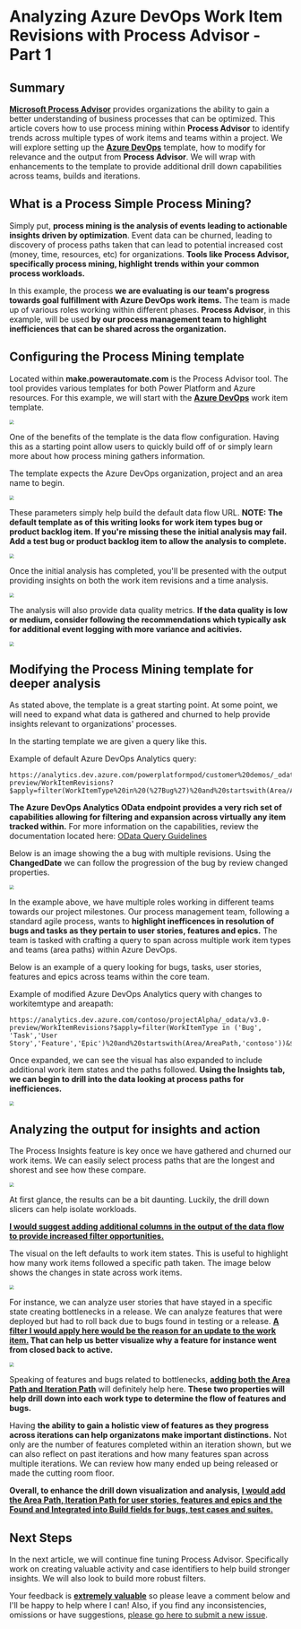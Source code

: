 # Analyzing Azure DevOps Work Item Revisions with Process Advisor - Part 1

## Summary

[**Microsoft Process Advisor**](https://docs.microsoft.com/en-us/power-automate/process-advisor-overview) provides organizations the ability to gain a better understanding of business processes that can be optimized. This article covers how to use process mining within **Process Advisor** to identify trends across multiple types of work items and teams within a project. We will explore setting up the [**Azure DevOps**](https://learn.microsoft.com/en-us/power-automate/process-mining-azure-templates) template, how to modify for relevance and the output from **Process Advisor**. We will wrap with enhancements to the template to provide additional drill down capabilities across teams, builds and iterations.

## What is a Process Simple Process Mining?

Simply put, **process mining is the analysis of events leading to actionable insights driven by optimization**. Event data can be churned, leading to discovery of process paths taken that can lead to potential increased cost (money, time, resources, etc) for organizations. **Tools like Process Advisor, specifically process mining, highlight trends within your common process workloads.** 

In this example, the process **we are evaluating is our team's progress towards goal fulfillment with Azure DevOps work items.** The team is made up of various roles working within different phases. **Process Advisor**, in this example, will be used **by our process management team to highlight inefficiences that can be shared across the organization.**

## Configuring the Process Mining template
Located within **make.powerautomate.com** is the Process Advisor tool. The tool provides various templates for both Power Platform and Azure resources. For this example, we will start with the [**Azure DevOps**](https://learn.microsoft.com/en-us/power-automate/process-mining-azure-templates) work item template.

<img src="https://raw.githubusercontent.com/aliyoussefi/MonitoringPowerPlatform/main/Artifacts/ProcessAdvisor/DevOps/GettingStartedDevOpsTemplate.png" style="zoom:50%;" />

One of the benefits of the template is the data flow configuration. Having this as a starting point allow users to quickly build off of or simply learn more about how process mining gathers information. 

The template expects the Azure DevOps organization, project and an area name to begin.
<!-- Template Pamarters -->
<img src="https://raw.githubusercontent.com/aliyoussefi/MonitoringPowerPlatform/main/Artifacts/ProcessAdvisor/DevOps/GettingStartedDevOpsTemplateParameters.png" style="zoom:50%;" />

These parameters simply help build the default data flow URL.
**NOTE: The default template as of this writing looks for work item types bug or product backlog item. If you're missing these the initial analysis may fail. Add a test bug or product backlog item to allow the analysis to complete.**
<!-- DataFlow 01 -->
<img src="https://raw.githubusercontent.com/aliyoussefi/MonitoringPowerPlatform/main/Artifacts/ProcessAdvisor/DevOps/GettingStartedDevOpsTemplateDataFlow01.png" style="zoom:50%;" />

Once the initial analysis has completed, you'll be presented with the output providing insights on both the work item revisions and a time analysis. 

<!-- multiple  -->
<img src="https://raw.githubusercontent.com/aliyoussefi/MonitoringPowerPlatform/main/Artifacts/ProcessAdvisor/DevOps/GettingStartedDevOpsAnalyticsVisualExampleSingle.png" style="zoom:50%;" />

The analysis will also provide data quality metrics. **If the data quality is low or medium, consider following the recommendations which typically ask for additional event logging with more variance and acitivies.**

<!-- low data quality -->
<img src="https://raw.githubusercontent.com/aliyoussefi/MonitoringPowerPlatform/main/Artifacts/ProcessAdvisor/DevOps/GettingStartedDevOpsAnalyticsLowDataQuality.png" style="zoom:50%;" />

## Modifying the Process Mining template for deeper analysis

As stated above, the template is a great starting point. At some point, we will need to expand what data is gathered and churned to help provide insights relevant to organizations' processes.

In the starting template we are given a query like this.

Example of default Azure DevOps Analytics query:
```
https://analytics.dev.azure.com/powerplatformpod/customer%20demos/_odata/v3.0-preview/WorkItemRevisions?$apply=filter(WorkItemType%20in%20(%27Bug%27)%20and%20startswith(Area/AreaPath,%27customer%20demos%27))&$select=WorkItemId,WorkItemType,Title,State,ChangedDate,Priority,Severity&$expand=Area
```
**The Azure DevOps Analytics OData endpoint provides a very rich set of capabilities allowing for filtering and expansion across virtually any item tracked within.** For more information on the capabilities, review the documentation located here: [OData Query Guidelines](https://docs.microsoft.com/en-us/azure/devops/report/extend-analytics/odata-query-guidelines?view=azure-devops)

Below is an image showing the a bug with multiple revisions. Using the **ChangedDate** we can follow the progression of the bug by review changed properties.
<!-- TimeStamp Examlple -->
<img src="https://raw.githubusercontent.com/aliyoussefi/MonitoringPowerPlatform/main/Artifacts/ProcessAdvisor/DevOps/GettingStartedDevOpsAnalyticsTimestampExample.png" style="zoom:50%;" />

In the example above, we have multiple roles working in different teams towards our project milestones. Our process management team, following a standard agile process, wants to **highlight inefficences in resolution of bugs and tasks as they pertain to user stories, features and epics.**
The team is tasked with crafting a query to span across multiple work item types and teams (area paths) within Azure DevOps.

Below is an example of a query looking for bugs, tasks, user stories, features and epics across teams within the core team.

Example of modified Azure DevOps Analytics query with changes to workitemtype and areapath:

```
https://analytics.dev.azure.com/contoso/projectAlpha/_odata/v3.0-preview/WorkItemRevisions?$apply=filter(WorkItemType in ('Bug', 'Task','User Story','Feature','Epic')%20and%20startswith(Area/AreaPath,'contoso'))&$select=WorkItemId,WorkItemType,Title,State,ChangedDate,Priority,Severity&$expand=Area
```

Once expanded, we can see the visual has also expanded to include additional work item states and the paths followed. **Using the Insights tab, we can begin to drill into the data looking at process paths for inefficiences.**
<!-- DataInsights -->
<img src="https://raw.githubusercontent.com/aliyoussefi/MonitoringPowerPlatform/main/Artifacts/ProcessAdvisor/DevOps/GettingStartedDevOpsAnalyticsDataInsights.png" style="zoom:50%;" />


## Analyzing the output for insights and action
The Process Insights feature is key once we have gathered and churned our work items. We can easily select process paths that are the longest and shorest and see how these compare.
<!-- data insights image -->
<img src="https://raw.githubusercontent.com/aliyoussefi/MonitoringPowerPlatform/master/Artifacts/PowerAutomate/SolutionAwareFlows.JPG" style="zoom:50%;" />

At first glance, the results can be a bit daunting. Luckily, the drill down slicers can help isolate workloads. 

**<u>I would suggest adding additional columns in the output of the data flow to provide increased filter opportunities.</u>**

The visual on the left defaults to work item states. This is useful to highlight how many work items followed a specific path taken. The image below shows the changes in state across work items.

<img src="https://raw.githubusercontent.com/aliyoussefi/MonitoringPowerPlatform/main/Artifacts/ProcessAdvisor/DevOps/GettingStartedDevOpsAnalyticsVisualExampleMultiple.png" style="zoom:50%;" />

For instance, we can analyze user stories that have stayed in a specific state creating bottlenecks in a release. We can analyze features that were deployed but had to roll back due to bugs found in testing or a release. **<u>A filter I would apply here would be the reason for an update to the work item.</u> That can help us better visualize why a feature for instance went from closed back to active.**

<img src="https://raw.githubusercontent.com/aliyoussefi/MonitoringPowerPlatform/main/Artifacts/ProcessAdvisor/DevOps/AzureDevOpsWorkItemReasonExample.png" style="zoom:50%;" />

Speaking of features and bugs related to bottlenecks, **<u>adding both the Area Path and Iteration Path</u>** will definitely help here. **These two properties will help drill down into each work type to determine the flow of features and bugs.**

Having **the ability to gain a holistic view of features as they progress across iterations can help organizatons make important distinctions.** Not only are the number of features completed within an iteration shown, but we can also reflect on past iterations and how many features span across multiple iterations. We can review how many ended up being released or made the cutting room floor.

**Overall, to enhance the drill down visualization and analysis, <u>I would add the Area Path, Iteration Path for user stories, features and epics and the Found and Integrated into Build fields for bugs, test cases and suites.</u>**

## Next Steps

In the next article, we will continue fine tuning Process Advisor. Specifically work on creating valuable activity and case identifiers to help build stronger insights. We will also look to build more robust filters.

Your feedback is **<u>extremely valuable</u>** so please leave a comment below and I'll be happy to help where I can! Also, if you find any inconsistencies, omissions or have suggestions, [please go here to submit a new issue](https://github.com/aliyoussefi/MonitoringPowerPlatform/issues).


